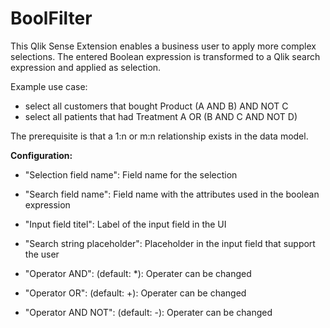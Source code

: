 # BoolFilter


This Qlik Sense Extension enables a business user to apply more complex selections. 
The entered Boolean expression is transformed to a Qlik search expression and applied as selection. 


Example use case:
- select all customers that bought Product (A AND B) AND NOT C
- select all patients that had Treatment A OR (B AND C AND NOT D)  

The prerequisite is that a 1:n or m:n relationship exists in the data model.

**Configuration:**

  - "Selection field name": Field name for the selection

  - "Search field name": Field name with the attributes used in the boolean expression

  - "Input field titel": Label of the input field in the UI

  - "Search string placeholder": Placeholder in the input field that support the user 

  - "Operator AND": (default: *): Operater can be changed

  - "Operator OR": (default: +): Operater can be changed

  - "Operator AND NOT": (default: -): Operater can be changed










